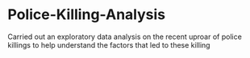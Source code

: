 # Police-Killing-Analysis
Carried out an exploratory data analysis on the recent uproar of police killings to help understand the factors that led to these killing

